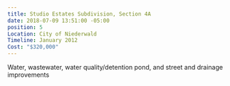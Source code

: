 ```yaml
---
title: Studio Estates Subdivision, Section 4A
date: 2018-07-09 13:51:00 -05:00
position: 5
Location: City of Niederwald
Timeline: January 2012
Cost: "$320,000"
---
```


Water, wastewater, water quality/detention pond, and street and drainage improvements